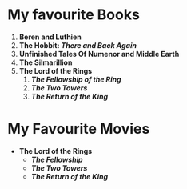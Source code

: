 # My favourite Books
1. **Beren and Luthien**
2. **The Hobbit: _There and Back Again_**
3. __Unfinished Tales Of Numenor and Middle Earth__
4. **The Silmarillion**
5. **The Lord of the Rings**
    1. _**The Fellowship of the Ring**_
    2. _**The Two Towers**_
    3. _**The Return of the King**_

# My Favourite Movies
* __The Lord of the Rings__
  * _**The Fellowship**_
  * _**The Two Towers**_
  * _**The Return of the King**_
